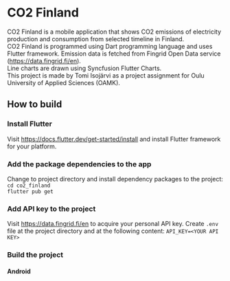 # CO2 Finland
CO2 Finland is a mobile application that shows CO2 emissions of electricity production and consumption from selected timeline in Finland. \
CO2 Finland is programmed using Dart programming language and uses Flutter framework. Emission data is fetched from Fingrid Open Data service (https://data.fingrid.fi/en). \
Line charts are drawn using Syncfusion Flutter Charts. \
This project is made by Tomi Isojärvi as a project assignment for Oulu University of Applied Sciences (OAMK).

## How to build
### Install Flutter
Visit https://docs.flutter.dev/get-started/install and install Flutter framework for your platform.
### Add the package dependencies to the app
Change to project directory and install dependency packages to the project: \
`cd co2_finland` \
`flutter pub get`
### Add API key to the project
Visit https://data.fingrid.fi/en to acquire your personal API key.
Create `.env` file at the project directory and at the following content:
`API_KEY=<YOUR API KEY>`
### Build the project
#### Android
